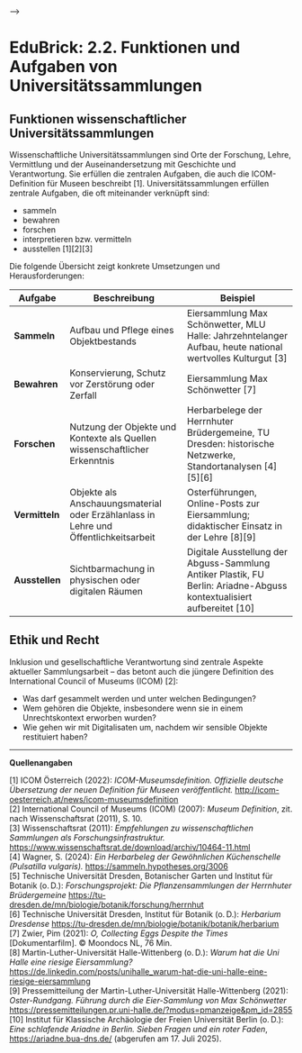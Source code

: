 






-->

# EduBrick: 2.2. Funktionen und Aufgaben von Universitätssammlungen

## Funktionen wissenschaftlicher Universitätssammlungen

Wissenschaftliche Universitätssammlungen sind Orte der Forschung, Lehre, Vermittlung und der Auseinandersetzung mit Geschichte und Verantwortung. Sie erfüllen die zentralen Aufgaben, die auch die ICOM-Definition für Museen beschreibt [1]. Universitätssammlungen erfüllen zentrale Aufgaben, die oft miteinander verknüpft sind:

- sammeln  
- bewahren  
- forschen  
- interpretieren bzw. vermitteln  
- ausstellen [1][2][3]

Die folgende Übersicht zeigt konkrete Umsetzungen und Herausforderungen:

| **Aufgabe**     | **Beschreibung**                                                                                         | **Beispiel**                                                                                                       |
|-----------------|----------------------------------------------------------------------------------------------------------|--------------------------------------------------------------------------------------------------------------------|
| **Sammeln**     | Aufbau und Pflege eines Objektbestands                                                                   | Eiersammlung Max Schönwetter, MLU Halle: Jahrzehntelanger Aufbau, heute national wertvolles Kulturgut [3]         |
| **Bewahren**    | Konservierung, Schutz vor Zerstörung oder Zerfall                                                        | Eiersammlung Max Schönwetter [7]                                                                                   |
| **Forschen**    | Nutzung der Objekte und Kontexte als Quellen wissenschaftlicher Erkenntnis                              | Herbarbelege der Herrnhuter Brüdergemeine, TU Dresden: historische Netzwerke, Standortanalysen [4][5][6]          |
| **Vermitteln**  | Objekte als Anschauungsmaterial oder Erzählanlass in Lehre und Öffentlichkeitsarbeit                    | Osterführungen, Online-Posts zur Eiersammlung; didaktischer Einsatz in der Lehre [8][9]                            |
| **Ausstellen**  | Sichtbarmachung in physischen oder digitalen Räumen                                                      | Digitale Ausstellung der Abguss-Sammlung Antiker Plastik, FU Berlin: Ariadne-Abguss kontextualisiert aufbereitet [10] |

## **Ethik und Recht**
Inklusion und gesellschaftliche Verantwortung sind zentrale Aspekte aktueller Sammlungsarbeit – das betont auch die jüngere Definition des International Council of Museums (ICOM) [2]:
- Was darf gesammelt werden und unter welchen Bedingungen?
- Wem gehören die Objekte, insbesondere wenn sie in einem Unrechtskontext erworben wurden?
- Wie gehen wir mit Digitalisaten um, nachdem wir sensible Objekte restituiert haben?
---

**Quellenangaben**

[1] ICOM Österreich (2022): *ICOM-Museumsdefinition. Offizielle deutsche Übersetzung der neuen Definition für Museen veröffentlicht.* http://icom-oesterreich.at/news/icom-museumsdefinition  
[2] International Council of Museums (ICOM) (2007): *Museum Definition*, zit. nach Wissenschaftsrat (2011), S. 10.  
[3] Wissenschaftsrat (2011): *Empfehlungen zu wissenschaftlichen Sammlungen als Forschungsinfrastruktur.* https://www.wissenschaftsrat.de/download/archiv/10464-11.html  
[4] Wagner, S. (2024): *Ein Herbarbeleg der Gewöhnlichen Küchenschelle (Pulsatilla vulgaris).* https://sammeln.hypotheses.org/3006  
[5] Technische Universität Dresden, Botanischer Garten und Institut für Botanik (o. D.): *Forschungsprojekt: Die Pflanzensammlungen der Herrnhuter Brüdergemeine* https://tu-dresden.de/mn/biologie/botanik/forschung/herrnhut  
[6] Technische Universität Dresden, Institut für Botanik (o. D.): *Herbarium Dresdense* https://tu-dresden.de/mn/biologie/botanik/botanik/herbarium  
[7] Zwier, Pim (2021): *O, Collecting Eggs Despite the Times* [Dokumentarfilm]. © Moondocs NL, 76 Min.  
[8] Martin-Luther-Universität Halle-Wittenberg (o. D.): *Warum hat die Uni Halle eine riesige Eiersammlung?* https://de.linkedin.com/posts/unihalle_warum-hat-die-uni-halle-eine-riesige-eiersammlung  
[9] Pressemitteilung der Martin-Luther-Universität Halle-Wittenberg (2021): *Oster-Rundgang. Führung durch die Eier-Sammlung von Max Schönwetter* https://pressemitteilungen.pr.uni-halle.de/?modus=pmanzeige&pm_id=2855  
[10] Institut für Klassische Archäologie der Freien Universität Berlin (o. D.): *Eine schlafende Ariadne in Berlin. Sieben Fragen und ein roter Faden*, https://ariadne.bua-dns.de/ (abgerufen am 17. Juli 2025).
